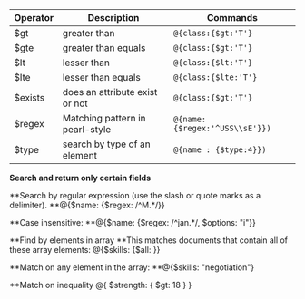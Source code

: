 <table>
<thead><tr>
<th>Operator</th>
<th>Description</th>
<th>Commands</th>
</tr></thead>
<tbody>
<tr>
<td>$gt&nbsp;</td>
<td>greater than&nbsp;</td>
<td><code>@{class:{$gt:'T'}</code></td>
</tr>
<tr>
<td>$gte&nbsp;</td>
<td>greater than equals</td>
<td><code>@{class:{$gt:'T'}</code></td>
</tr>
<tr>
<td>$lt&nbsp;</td>
<td>lesser than&nbsp;</td>
<td><code>@{class:{$lt:'T'}</code></td>
</tr>
<tr>
<td>$lte</td>
<td>lesser than equals</td>
<td><code>@{class:{$lte:'T'}</code></td>
</tr>
<tr>
<td>$exists</td>
<td>does an attribute exist or not</td>
<td><code>@{class:{$gt:'T'}</code></td>
</tr>
<tr>
<td>$regex</td>
<td>Matching pattern in pearl-style</td>
<td><code>@{name:{$regex:'^USS\\sE'}})</code></td>
</tr>
<tr>
<td>$type&nbsp;</td>
<td>search by type of an element</td>
<td><code>@{name : {$type:4}})</code></td>
</tr>
</tbody>
</table>


**Search and return only certain fields**

**Search by regular expression (use the slash or quote marks as a delimiter).
**@{$name: {$regex: /^M.*/}}

**Case insensitive:
**@{$name: {$regex: /^jan.*/, $options: "i"}}

**Find by elements in array
**This matches documents that contain all of these array elements:
@{$skills: {$all: }}

**Match on any element in the array:
**@{$skills: "negotiation"}

**Match on inequality
@{ $strength: { $gt: 18 } }
